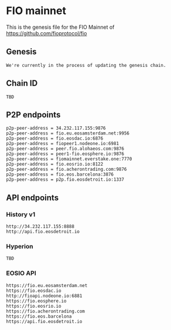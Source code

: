 # FIO mainnet

This is the genesis file for the FIO Mainnet of https://github.com/fioprotocol/fio

## Genesis

```
We're currently in the process of updating the genesis chain.
```
## Chain ID
```
TBD
```

## P2P endpoints

```
p2p-peer-address = 34.232.117.155:9876
p2p-peer-address = fio.eu.eosamsterdam.net:9956
p2p-peer-address = fio.eosdac.io:6876
p2p-peer-address = fiopeer1.nodeone.io:6981
p2p-peer-address = peer.fio.alohaeos.com:9876
p2p-peer-address = peer1-fio.eosphere.io:9876
p2p-peer-address = fiomainnet.everstake.one:7770
p2p-peer-address = fio.eosrio.io:8122
p2p-peer-address = fio.acherontrading.com:9876
p2p-peer-address = fio.eos.barcelona:3876
p2p-peer-address = p2p.fio.eosdetroit.io:1337
```

## API endpoints

### History v1

```
http://34.232.117.155:8888
http://api.fio.eosdetroit.io
```

### Hyperion

```
TBD
```

### EOSIO API

```
https://fio.eu.eosamsterdam.net
https://fio.eosdac.io
http://fioapi.nodeone.io:6881
https://fio.eosphere.io
https://fio.eosrio.io
https://fio.acherontrading.com
https://fio.eos.barcelona
https://api.fio.eosdetroit.io
```
